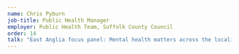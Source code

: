 ```yaml
---
name: Chris Pyburn
job-title: Public Health Manager
employer: Public Health Team, Suffolk County Council
order: 14
talk: "East Anglia focus panel: Mental health matters across the locality – Strategies for positive mental health throughout our region"
---
```

